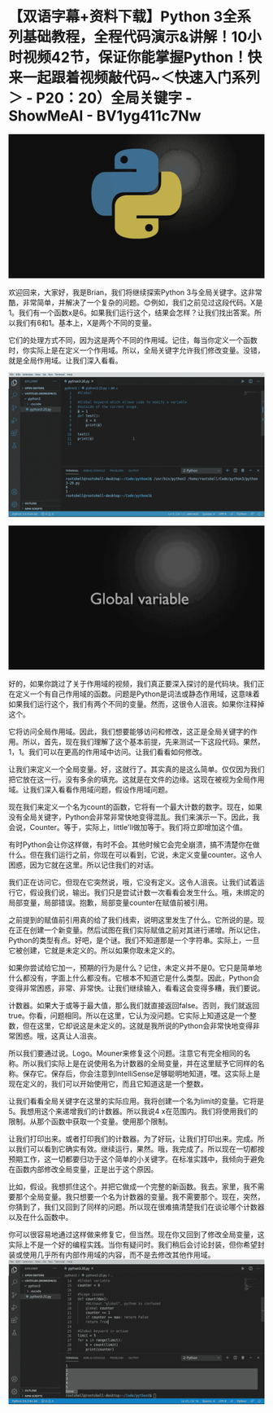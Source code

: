 # 【双语字幕+资料下载】Python 3全系列基础教程，全程代码演示&讲解！10小时视频42节，保证你能掌握Python！快来一起跟着视频敲代码~＜快速入门系列＞ - P20：20）全局关键字 - ShowMeAI - BV1yg411c7Nw

![](img/d5b9b4b1de0f36c8a154c3be6260d944_0.png)

欢迎回来，大家好，我是Brian，我们将继续探索Python 3与全局关键字。这非常酷，非常简单，并解决了一个复杂的问题。😊例如，我们之前见过这段代码。X是1。我们有一个函数x是6。如果我们运行这个，结果会怎样？让我们找出答案。所以我们有6和1。基本上，X是两个不同的变量。

它们的处理方式不同，因为这是两个不同的作用域。记住，每当你定义一个函数时，你实际上是在定义一个作用域。所以，全局关键字允许我们修改变量。没错，就是全局作用域。让我们深入看看。

![](img/d5b9b4b1de0f36c8a154c3be6260d944_2.png)

![](img/d5b9b4b1de0f36c8a154c3be6260d944_3.png)

好的，如果你跳过了关于作用域的视频，我们真正要深入探讨的是代码块。我们正在定义一个有自己作用域的函数。问题是Python是词法或静态作用域，这意味着如果我们运行这个，我们有两个不同的变量。然而，这很令人沮丧。如果你注释掉这个。

它将访问全局作用域。因此，我们想要能够访问和修改，这正是全局关键字的作用。所以，首先，现在我们理解了这个基本前提，先来测试一下这段代码。果然，1，1。我们可以在更高的作用域中访问。让我们看看如何修改。

让我们来定义一个全局变量。好，这就行了。其实真的是这么简单。仅仅因为我们把它放在这一行。没有多余的填充。这就是在文件的边缘。这现在被视为全局作用域。让我们深入看看作用域问题，假设作用域问题。

现在我们来定义一个名为count的函数，它将有一个最大计数的数字。现在，如果没有全局关键字，Python会非常非常快地变得混乱。我们来演示一下。因此，我会说，Counter。等于，实际上，little'll做加等于。我们将立即增加这个值。

有时Python会让你这样做，有时不会。其他时候它会完全崩溃，搞不清楚你在做什么。但在我们运行之前，你现在可以看到，它说，未定义变量counter。这令人困惑，因为它就在这里。所以记住我们的对话。

我们正在访问它。但现在它突然说，哦，它没有定义。这令人沮丧。让我们试着运行它，假设我们说，输出。我们只是尝试计数一次看看会发生什么。哦，未绑定的局部变量，局部错误。抱歉，局部变量counter在赋值前被引用。

之前提到的赋值前引用真的给了我们线索，说明这里发生了什么。它所说的是。现在正在创建一个新变量。然后试图在我们实际赋值之前对其进行递增。所以记住，Python的类型有点。好吧，是个谜。我们不知道那是一个字符串。实际上，一旦它被创建，它就是未定义的。所以如果你取未定义的。

如果你尝试给它加一，预期的行为是什么？记住，未定义并不是0。它只是简单地什么都没有，字面上什么都没有。它根本不知道它是什么类型。因此，Python会变得非常困惑，非常、非常快。让我们继续输入，看看这会变得多糟，我们要说。

计数器。如果大于或等于最大值，那么我们就直接返回false。否则，我们就返回true。你看，问题相同。所以在这里，它认为没问题。它实际上知道这是一个整数，但在这里，它却说这是未定义的。这就是我所说的Python会非常快地变得非常困惑。哦，这真让人沮丧。

所以我们要通过说。Logo。Mouner来修复这个问题。注意它有完全相同的名称。所以我们实际上是在说使用名为计数器的全局变量，并在这里赋予它同样的名称。保存它。保存后，你会注意到IntelliSense足够聪明地知道，嘿。这实际上是现在定义的，我们可以开始使用它，而且它知道这是一个整数。

让我们看看全局关键字在这里的实际应用。我将创建一个名为limit的变量。它将是5。我想用这个来递增我们的计数器。所以我说4 x在范围内。我们将使用我们的限制。从那个函数中获取一个变量。使用那个限制。

让我们打印出来。或者打印我们的计数器。为了好玩，让我们打印出来。完成。所以我们可以看到它确实有效。继续运行，果然。哦，我完成了。所以现在一切都按预期工作，这一切都要归功于这个简单的小关键字。在标准实践中，我倾向于避免在函数内部修改全局变量，正是出于这个原因。

比如，假设。我想抓住这个。并把它做成一个完整的新函数。我去。家里，我不需要那个全局变量。我只想要一个名为计数器的变量。我不需要那个。现在，突然，你猜到了，我们又回到了同样的问题。所以现在很难搞清楚我们在谈论哪个计数器以及在什么函数中。

你可以很容易地通过这样做来修复它，但当然。现在你又回到了修改全局变量，这实际上不是一个好的编程实践。当你有疑问时。我们稍后会讨论封装，但你希望封装或使用几乎所有内部作用域的内容，而不是去修改其他作用域。![](img/d5b9b4b1de0f36c8a154c3be6260d944_5.png)
